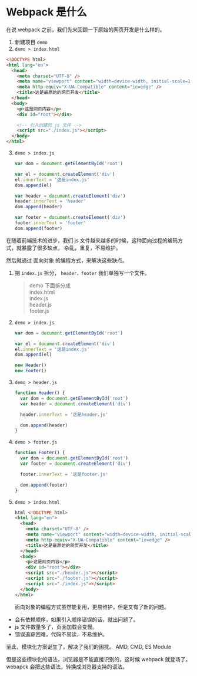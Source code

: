 # Webpack 是什么

在说 webpack 之前，我们先来回顾一下原始的网页开发是什么样的。

1. 新建项目 `demo`
2. `demo > index.html`

```html
<!DOCTYPE html>
<html lang="en">
  <head>
    <meta charset="UTF-8" />
    <meta name="viewport" content="width=device-width, initial-scale=1.0" />
    <meta http-equiv="X-UA-Compatible" content="ie=edge" />
    <title>这是最原始的网页开发</title>
  </head>
  <body>
    <p>这是网页内容</p>
    <div id="root"></div>

    <!-- 引入创建的 js 文件 -->
    <script src="./index.js"></script>
  </body>
</html>
```

3. `demo > index.js`

   ```js
   var dom = document.getElementById('root')

   var el = document.createElement('div')
   el.innerText = '这是index.js'
   dom.append(el)

   var header = document.createElement('div')
   header.innerText = 'header'
   dom.append(header)

   var footer = document.createElement('div')
   footer.innerText = 'footer'
   dom.append(footer)
   ```

在随着前端技术的进步，我们 js 文件越来越多的时候，这种面向过程的编码方式，就暴露了很多缺点， 杂乱，重复，不易维护。

然后就通过 面向对象 的编程方式，来解决这些缺点。

1.  把 `index.js` 拆分， `header，footer` 我们单独写一个文件。

    > demo 下面拆分成  
    >  index.html  
    >  index.js  
    >  header.js  
    >  footer.js

2.  `demo > index.js`

    ```js
    var dom = document.getElementById('root')

    var el = document.createElement('div')
    el.innerText = '这是index.js'
    dom.append(el)

    new Header()
    new Footer()
    ```

3.  `demo > header.js`

    ```js
    function Header() {
      var dom = document.getElementById('root')
      var header = document.createElement('div')

      header.innerText = '这是header.js'

      dom.append(header)
    }
    ```

4.  `demo > footer.js`

    ```js
    function Footer() {
      var dom = document.getElementById('root')
      var footer = document.createElement('div')

      footer.innerText = '这是footer.js'

      dom.append(footer)
    }
    ```

5)  `demo > index.html`

    ```html
    html <!DOCTYPE html>
    <html lang="en">
      <head>
        <meta charset="UTF-8" />
        <meta name="viewport" content="width=device-width, initial-scale=1.0" />
        <meta http-equiv="X-UA-Compatible" content="ie=edge" />
        <title>这是最原始的网页开发</title>
      </head>
      <body>
        <p>这是网页内容</p>
        <div id="root"></div>
        <script src="./header.js"></script>
        <script src="./footer.js"></script>
        <script src="./index.js"></script>
      </body>
    </html>
    ```

    面向对象的编程方式虽然能复用，更易维护，但是又有了新的问题。

- 会有依赖顺序，如果引入顺序错误的话，就出问题了。
- js 文件数量多了，页面加载会变慢。
- 错误追踪困难，代码不易读，不易维护。

至此，模块化方案诞生了，解决了我们的困扰。
AMD, CMD, ES Module

但是这些模块化的语法，浏览器是不能直接识别的，这时候 webpack 就登场了。
webapck 会把这些语法，转换成浏览器支持的语法。
